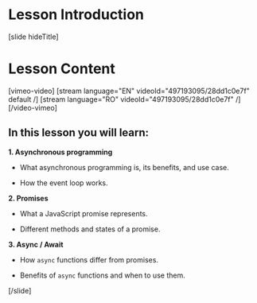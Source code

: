 # Lesson Introduction

[slide hideTitle]
# Lesson Content

[vimeo-video]
[stream language="EN" videoId="497193095/28dd1c0e7f" default /]
[stream language="RO" videoId="497193095/28dd1c0e7f"  /]
[/video-vimeo]

## In this lesson you will learn:

**1. Asynchronous programming**

- What asynchronous programming is, its benefits, and use case.

- How the event loop works.

**2. Promises**

- What a JavaScript promise represents.

- Different methods and states of a promise.

**3. Async / Await**

- How `async` functions differ from promises.

- Benefits of `async` functions and when to use them.

[/slide]
